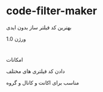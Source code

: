 # code-filter-maker
بهترین کد فیلتر ساز بدون ایدی 
 
 
 ورژن 1.0
 #
 
 امکانات
 
 
دادن کد فیلتری های مختلف


مناسب برای اکانت و کانال و گروه
